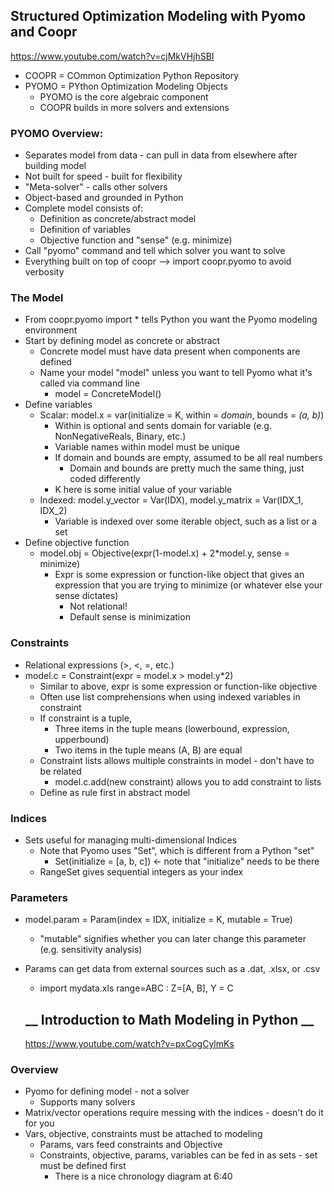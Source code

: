 
## __Structured Optimization Modeling with Pyomo and Coopr__
https://www.youtube.com/watch?v=cjMkVHjhSBI

* COOPR = COmmon Optimization Python Repository
* PYOMO = PYthon Optimization Modeling Objects
  * PYOMO is the core algebraic component
  * COOPR builds in more solvers and extensions

### PYOMO Overview:
* Separates model from data - can pull in data from elsewhere after building model
* Not built for speed - built for flexibility
* "Meta-solver" - calls other solvers
* Object-based and grounded in Python
* Complete model consists of:
  * Definition as concrete/abstract model
  * Definition of variables
  * Objective function and "sense" (e.g. minimize)
* Call "pyomo" command and tell which solver you want to solve
* Everything built on top of coopr --> import coopr.pyomo to avoid verbosity

### The Model
* From coopr.pyomo import * tells Python you want the Pyomo modeling environment
* Start by defining model as concrete or abstract
  * Concrete model must have data present when components are defined
  * Name your model "model" unless you want to tell Pyomo what it's called via command line
    * model = ConcreteModel()
* Define variables
  * Scalar: model.x = var(initialize = K, within = _domain_, bounds = _(a, b)_)
    * Within is optional and sents domain for variable (e.g. NonNegativeReals, Binary, etc.)
    * Variable names within model must be unique
    * If domain and bounds are empty, assumed to be all real numbers
      * Domain and bounds are pretty much the same thing, just coded differently
    * K here is some initial value of your variable
  * Indexed: model.y_vector = Var(IDX), model.y_matrix = Var(IDX_1, IDX_2)
    * Variable is indexed over some iterable object, such as a list or a set
* Define objective function
  * model.obj = Objective(expr(1-model.x) + 2*model.y, sense = minimize)
    * Expr is some expression or function-like object that gives an expression that you are trying to minimize (or whatever else your sense dictates)
      * Not relational!
      * Default sense is minimization

### Constraints
* Relational expressions (>, <, =, etc.)
* model.c = Constraint(expr = model.x > model.y*2)
  * Similar to above, expr is some expression or function-like objective
  * Often use list comprehensions when using indexed variables in constraint
  * If constraint is a tuple,
    * Three items in the tuple means (lowerbound, expression, upperbound)
    * Two items in the tuple means (A, B) are equal
  * Constraint lists allows multiple constraints in model - don't have to be related
    * model.c.add(new constraint) allows you to add constraint to lists
  * Define as rule first in abstract model

### Indices
* Sets useful for managing multi-dimensional Indices
  * Note that Pyomo uses "Set", which is different from a Python "set"
    * Set(initialize = [a, b, c]) <- note that "initialize" needs to be there
  * RangeSet gives sequential integers as your index

### Parameters
* model.param = Param(index = IDX, initialize = K, mutable = True)
  * "mutable" signifies whether you can later change this parameter (e.g. sensitivity analysis)
* Params can get data from external sources such as a .dat, .xlsx, or .csv
  * import mydata.xls range=ABC : Z=[A, B], Y = C

  ## __ Introduction to Math Modeling in Python __
  https://www.youtube.com/watch?v=pxCogCylmKs

### Overview
* Pyomo for defining model - not a solver
    * Supports many solvers
* Matrix/vector operations require messing with the indices - doesn't do it for you
* Vars, objective, constraints must be attached to modeling
  * Params, vars feed constraints and Objective
  * Constraints, objective, params, variables can be fed in as sets - set must be defined first
    * There is a nice chronology diagram at 6:40
    
